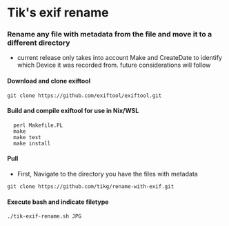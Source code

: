 # Tik's exif rename
### Rename any file with metadata from the file and move it to a different directory
- current release only takes into account Make and CreateDate to identify which Device it was recorded from. future considerations will follow

#### Download and clone exiftool
```
git clone https://github.com/exiftool/exiftool.git
```

#### Build and compile exiftool for use in Nix/WSL
```
  perl Makefile.PL
  make
  make test
  make install
```

#### Pull 
- First, Navigate to the directory you have the files with metadata
```
git clone https://github.com/tikg/rename-with-exif.git
```
#### Execute bash and indicate filetype
```
./tik-exif-rename.sh JPG 
```

